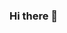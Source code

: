 ### Hi there 👋

<!--
**minjikim-coding/minjikim-coding** is a ✨ _special_ ✨ repository because its `README.md` (this file) appears on your GitHub profile.

**Minji Kim**
Hi. this is minji. I value what i bump into and experience.
I want ti become front-end developter who can finish thinking and worrying in 3 seconds and immediately move to action.

**Interest**
 - Front-end technologies such as Html, CSS, JavaScript, React, etc.
 - Data Analysis and Visualization (Python, R)
 - Dringking coffee, and petting my cat
 - Travel, Experience someting new

	
  [![Hits](https://hits.seeyoufarm.com/api/count/incr/badge.svg?url=https%3A%2F%2Fgithub.com%2Fzzsza)](https://hits.seeyoufarm.com) 
	
  [![Tech Blog Badge](http://img.shields.io/badge/-Tech%20blog-black?style=flat-square&logo=github&link=https://github.com/minjikim-coding)](https://github.com/minjikim-coding)
	
	
  [![Youtube Badge](https://img.shields.io/badge/Youtube-ff0000?style=flat-square&logo=youtube&link=https://www.youtube.com/c/kyleschool)](https://www.youtube.com/watch?v=THkjI9YSHEo)

	
	
  [![Gmail Badge](https://img.shields.io/badge/Gmail-d14836?style=flat-square&logo=Gmail&logoColor=white&link=mailto:imjkim49@gmail.com)](mailto:imjkim49@gmail.com)
	
